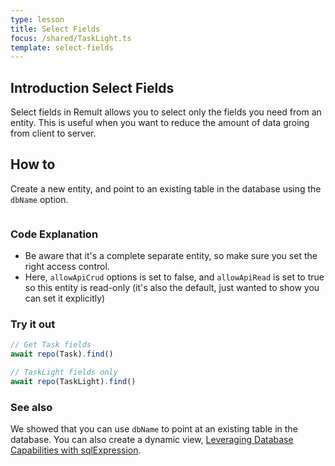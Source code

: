 ```yaml
---
type: lesson
title: Select Fields
focus: /shared/TaskLight.ts
template: select-fields
---
```


## Introduction Select Fields

Select fields in Remult allows you to select only the fields you need from an entity. This is useful when you want to reduce the amount of data groing from client to server.

## How to

Create a new entity, and point to an existing table in the database using the `dbName` option.

```file:/shared/TaskLight.ts title="shared/TaskLight.ts"

```

### Code Explanation

- Be aware that it's a complete separate entity, so make sure you set the right access control.
- Here, `allowApiCrud` options is set to false, and `allowApiRead` is set to true so this entity is read-only (it's also the default, just wanted to show you can set it explicitly)

### Try it out

```ts
// Get Task fields
await repo(Task).find()

// TaskLight fields only
await repo(TaskLight).find()
```

### See also

We showed that you can use `dbName` to point at an existing table in the database.
You can also create a dynamic view, [Leveraging Database Capabilities with sqlExpression](https://remult.dev/docs/ref_entity#sqlexpression).

